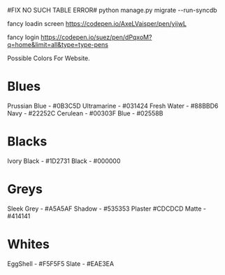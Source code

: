 #FIX NO SUCH TABLE ERROR#
python manage.py migrate --run-syncdb

fancy loadin screen
https://codepen.io/AxeLVaisper/pen/yijwL

fancy login
https://codepen.io/suez/pen/dPqxoM?q=home&limit=all&type=type-pens


Possible Colors For Website.

# Blues
Prussian Blue - #0B3C5D
Ultramarine - #031424
Fresh Water - #88BBD6
Navy - #22252C
Cerulean - #00303F
Blue - #02558B

# Blacks
Ivory Black - #1D2731
Black - #000000

# Greys
Sleek Grey - #A5A5AF
Shadow - #535353
Plaster #CDCDCD
Matte - #414141

# Whites
EggShell - #F5F5F5
Slate - #EAE3EA